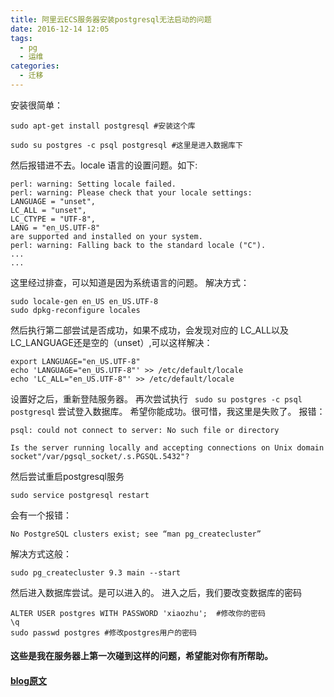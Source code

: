 ```yaml
---
title: 阿里云ECS服务器安装postgresql无法启动的问题
date: 2016-12-14 12:05
tags:
  - pg
  - 运维
categories:
  - 迁移
---
```

安装很简单：

```shell
sudo apt-get install postgresql #安装这个库
```
```shell
sudo su postgres -c psql postgresql #这里是进入数据库下
```

然后报错进不去。locale 语言的设置问题。如下:

```shell
perl: warning: Setting locale failed.
perl: warning: Please check that your locale settings:
LANGUAGE = "unset",
LC_ALL = "unset",
LC_CTYPE = "UTF-8",
LANG = "en_US.UTF-8"
are supported and installed on your system.
perl: warning: Falling back to the standard locale ("C").
...
...
```

这里经过排查，可以知道是因为系统语言的问题。
解决方式：

```shell
sudo locale-gen en_US en_US.UTF-8
sudo dpkg-reconfigure locales
```
然后执行第二部尝试是否成功，如果不成功，会发现对应的
LC_ALL以及LC_LANGUAGE还是空的（unset）,可以这样解决：
```shell
export LANGUAGE="en_US.UTF-8"
echo 'LANGUAGE="en_US.UTF-8"' >> /etc/default/locale
echo 'LC_ALL="en_US.UTF-8"' >> /etc/default/locale
```
设置好之后，重新登陆服务器。
再次尝试执行 ```  sudo su postgres -c psql postgresql ``` 尝试登入数据库。
希望你能成功。很可惜，我这里是失败了。
报错：
```shell
psql: could not connect to server: No such file or directory

Is the server running locally and accepting connections on Unix domain socket"/var/pgsql_socket/.s.PGSQL.5432"?
```
然后尝试重启postgresql服务
```shell
sudo service postgresql restart
```
会有一个报错：
```shell
No PostgreSQL clusters exist; see “man pg_createcluster”
```
解决方式这般：
```shell
sudo pg_createcluster 9.3 main --start
```

然后进入数据库尝试。是可以进入的。
进入之后，我们要改变数据库的密码

```shell
ALTER USER postgres WITH PASSWORD 'xiaozhu';  #修改你的密码
\q
sudo passwd postgres #修改postgres用户的密码
```


#### 这些是我在服务器上第一次碰到这样的问题，希望能对你有所帮助。

#### [blog原文](http://blog.csdn.net/hesonggg/article/details/53637073)
